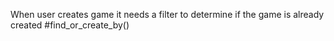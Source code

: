 When user creates game
    it needs a filter to determine if the game is already created
        #find_or_create_by()

